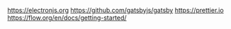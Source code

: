 
https://electronjs.org
https://github.com/gatsbyjs/gatsby
https://prettier.io
https://flow.org/en/docs/getting-started/
